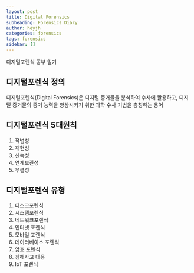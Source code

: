 ```yaml
---
layout: post
title: Digital Forensics 
subheading: Forensics Diary
author: heyjh
categories: forensics
tags: forensics
sidebar: []
---
```


디지털포렌식 공부 일기

## 디지털포렌식 정의
디지털포렌식(Digital Forensics)은 디지털 증거물을 분석하여 수사에 활용하고, 디지털 증거물의 증거 능력을 향상시키기 위한 과학 수사 기법을 총칭하는 용어


## 디지털포렌식 5대원칙
1. 적법성
2. 재현성
3. 신속성
4. 연계보관성
5. 무결성


## 디지털포렌식 유형
1. 디스크포렌식
2. 시스템포렌식
3. 네트워크포렌식
4. 인터넷 포렌식
5. 모바일 포렌식
6. 데이터베이스 포렌식
7. 암호 포렌식
8. 침해사고 대응
9. IoT 포렌식

